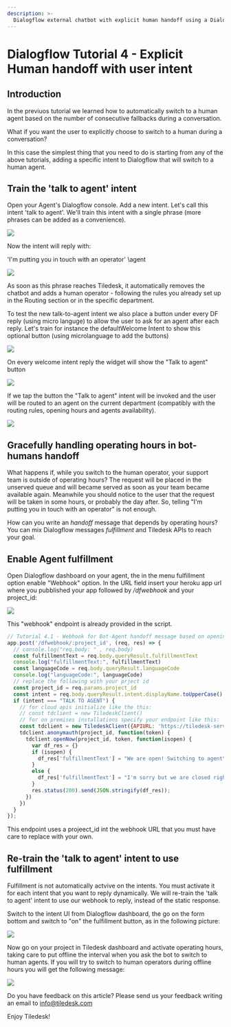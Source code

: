 ```yaml
---
description: >-
  Dialogflow external chatbot with explicit human handoff using a Dialogflow intent
---
```


# Dialogflow  Tutorial 4 - Explicit Human handoff with user intent

## Introduction

In the previuos tutorial we learned how to automatically switch to a human agent based on the number of consecutive fallbacks during a conversation.

What if you want the user to explicitly choose to switch to a human during a conversation?

In this case the simplest thing that you need to do is starting from any of the above tutorials, adding a specific intent to Dialogflow that will switch to a human agent.

## Train the 'talk to agent' intent

Open your Agent's Dialogflow console. Add a new intent. Let's call this intent 'talk to agent'.
We'll train this intent with a single phrase (more phrases can be added as a convenience).

![](https://user-images.githubusercontent.com/32564846/79357733-b3d5f700-7f40-11ea-89f2-a093329fd273.png)

Now the intent will reply with:

'I'm putting you in touch with an operator' \agent

![](https://user-images.githubusercontent.com/32564846/79358037-07e0db80-7f41-11ea-8d3b-ea4064ea2edf.png)

As soon as this phrase reaches Tiledesk, it automatically removes the chatbot and adds a human operator - following the rules you already set up in the Routing section or in the specific department.

To test the new talk-to-agent intent we also place a button under every DF reply (using micro languge) to allow the user to ask for an agent after each reply.
Let's train for instance the defaultWelcome Intent to show this optional button (using microlanguage to add the buttons)

![](https://user-images.githubusercontent.com/32564846/79684433-956a4700-8231-11ea-80a4-3db147559f57.png)

On every welcome intent reply the widget will show the "Talk to agent" button

![](https://user-images.githubusercontent.com/32564846/79378880-5baded80-7f5e-11ea-8bed-296904a6b986.png)

If we tap the button the "Talk to agent" intent will be invoked and the user will be routed to an agent on the current department (compatibly with the routing rules, opening hours and agents availability).

![](https://user-images.githubusercontent.com/32564846/79684581-e7f83300-8232-11ea-9aec-a34134a3cd4d.png)

## Gracefully handling operating hours in bot-humans handoff

What happens if, while you switch to the human operator, your support team is outside of operating hours? The request will be placed in the unserved queue and will became served as soon as your team became available again. Meanwhile you should notice to the user that the request will be taken in some hours, or probably the day after. So, telling "I'm putting you in touch with an operator" is not enough.

How can you write an _handoff_ message that depends by operating hours? You can mix Dialogflow messages _fulfillment_ and Tiledesk APIs to reach your goal.

## Enable Agent fulfillment

Open Dialogflow dashboard on your agent, the in the menu fulfillment option enable "Webhook" option. In the URL field insert your heroku app url where you pubblished your app followed by _/dfwebhook_ and your project_id:

![](https://user-images.githubusercontent.com/32564846/79381311-14c1f700-7f62-11ea-84ca-f0ccbea925d5.png)

This "webhook" endpoint is already provided in the script.

```javascript
// Tutorial 4.1 - Webhook for Bot-Agent handoff message based on opening hours
app.post('/dfwebhook/:project_id', (req, res) => {
  // console.log("req.body: " , req.body)
  const fulfillmentText = req.body.queryResult.fulfillmentText
  console.log("fulfillmentText:", fulfillmentText)
  const languageCode = req.body.queryResult.languageCode
  console.log("languageCode:", languageCode)
  // replace the following with your prject id
  const project_id = req.params.project_id
  const intent = req.body.queryResult.intent.displayName.toUpperCase()
  if (intent === "TALK TO AGENT") {
    // for cloud apis initialize like the this:
    // const tdclient = new TiledeskClient()
    // for on premises installations specify your endpoint like this:
    const tdclient = new TiledeskClient({APIURL: 'https://tiledesk-server-pre.herokuapp.com'})
    tdclient.anonymauth(project_id, function(token) {
      tdclient.openNow(project_id, token, function(isopen) {
        var df_res = {}
        if (isopen) {
          df_res['fulfillmentText'] = "We are open! Switching to agent\\agent"
        }
        else {
          df_res['fulfillmentText'] = "I'm sorry but we are closed right now."
        }
        res.status(200).send(JSON.stringify(df_res));
      })
    })
  }
});
```

This endpoint uses a projeect_id int the webhook URL that you must have care to replace with your own.

## Re-train the 'talk to agent' intent to use fulfillment

Fulfillment is not automatically actvive on the intents. You must activate it for each intent that you want to reply dynamically.
We will re-train the 'talk to agent' intent to use our webhook to reply, instead of the static response.

Switch to the intent UI from Dialogflow dashboard, the go on the form bottom and switch to "on" the fulfillment button, as in the following picture:

![](https://user-images.githubusercontent.com/32564846/79383410-6a4bd300-7f65-11ea-96ac-a94670dd5c79.png)

Now go on your project in Tiledesk dashboard and activate operating hours, taking care to put offline the interval when you ask the bot to switch to human agents. If you will try to switch to human operators during offline hours you will get the following message:

![](https://user-images.githubusercontent.com/32564846/79382698-3ae89680-7f64-11ea-87b6-176205b8ecff.png)

Do you have feedback on this article? Please send us your feedback writing an email to info@tiledesk.com

Enjoy Tiledesk!

